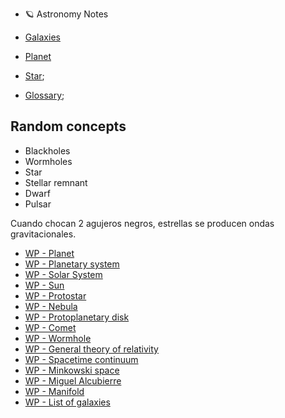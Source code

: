 - 🪐 Astronomy Notes

- [Galaxies](./Galaxies.md)
- [Planet](./Planet.md)
- [Star](./Star.md);
- [Glossary](./Glossary.md);

## Random concepts

- Blackholes
- Wormholes
- Star
- Stellar remnant
- Dwarf
- Pulsar

Cuando chocan 2 agujeros negros, estrellas se producen ondas gravitacionales.

- [WP - Planet](https://en.wikipedia.org/wiki/Planet)
- [WP - Planetary system](https://en.wikipedia.org/wiki/Planetary_system)
- [WP - Solar System](https://en.wikipedia.org/wiki/Solar_System)
- [WP - Sun](https://en.wikipedia.org/wiki/Sun)
- [WP - Protostar](https://en.wikipedia.org/wiki/Protostar)
- [WP - Nebula](https://en.wikipedia.org/wiki/Nebula)
- [WP - Protoplanetary disk](https://en.wikipedia.org/wiki/Protoplanetary_disk)
- [WP - Comet](https://en.wikipedia.org/wiki/Comet)
- [WP - Wormhole](https://en.wikipedia.org/wiki/Wormhole)
- [WP - General theory of relativity](https://en.wikipedia.org/wiki/General_relativity)
- [WP - Spacetime continuum](https://en.wikipedia.org/wiki/Spacetime)
- [WP - Minkowski space](https://en.wikipedia.org/wiki/Minkowski_space)
- [WP - Miguel Alcubierre](https://en.wikipedia.org/wiki/Miguel_Alcubierre)
- [WP - Manifold](https://en.wikipedia.org/wiki/Manifold)
- [WP - List of galaxies](https://en.wikipedia.org/wiki/List_of_galaxies)
